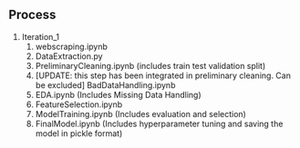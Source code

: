 ## Process

1. Iteration_1
    1. webscraping.ipynb
    2. DataExtraction.py
    3. PreliminaryCleaning.ipynb (includes train test validation split)
    4. [UPDATE: this step has been integrated in preliminary cleaning. Can be excluded] BadDataHandling.ipynb 
    5. EDA.ipynb (Includes Missing Data Handling)
    6. FeatureSelection.ipynb 
    7. ModelTraining.ipynb (Includes evaluation and selection)
    8. FinalModel.ipynb (Includes hyperparameter tuning and saving the model in pickle format)